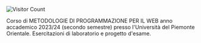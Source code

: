 ![Visitor Count](https://hits.seeyoufarm.com/api/count/incr/badge.svg?url=https://github.com/AlessandroZappatore/UNIUPO_METODOLOGIE_DI_PROGRAMMAZIONE_PER_IL_WEB&count_bg=%2379C83D&title_bg=%23555555&icon=github.svg&icon_color=%23E7E7E7&title=visitors&edge_flat=false)


Corso di METODOLOGIE DI PROGRAMMAZIONE PER IL WEB anno accademico 2023/24 (secondo semestre) presso l'Università del Piemonte Orientale. Esercitazioni di laboratorio e progetto d'esame.
